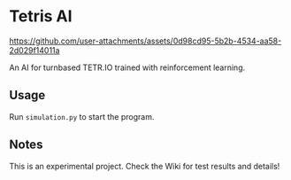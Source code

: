 # Tetris AI

https://github.com/user-attachments/assets/0d98cd95-5b2b-4534-aa58-2d029f14011a

An AI for turnbased TETR.IO trained with reinforcement learning.

## Usage

Run `simulation.py` to start the program.

## Notes

This is an experimental project. Check the Wiki for test results and details!

